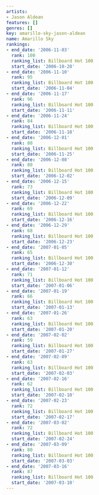 ```yaml
---
artists:
- Jason Aldean
features: []
genres: []
key: amarillo-sky-jason-aldean
name: Amarillo Sky
rankings:
- end_date: '2006-11-03'
  rank: 100
  ranking_list: Billboard Hot 100
  start_date: '2006-10-28'
- end_date: '2006-11-10'
  rank: 95
  ranking_list: Billboard Hot 100
  start_date: '2006-11-04'
- end_date: '2006-11-17'
  rank: 96
  ranking_list: Billboard Hot 100
  start_date: '2006-11-11'
- end_date: '2006-11-24'
  rank: 84
  ranking_list: Billboard Hot 100
  start_date: '2006-11-18'
- end_date: '2006-12-01'
  rank: 80
  ranking_list: Billboard Hot 100
  start_date: '2006-11-25'
- end_date: '2006-12-08'
  rank: 80
  ranking_list: Billboard Hot 100
  start_date: '2006-12-02'
- end_date: '2006-12-15'
  rank: 73
  ranking_list: Billboard Hot 100
  start_date: '2006-12-09'
- end_date: '2006-12-22'
  rank: 69
  ranking_list: Billboard Hot 100
  start_date: '2006-12-16'
- end_date: '2006-12-29'
  rank: 68
  ranking_list: Billboard Hot 100
  start_date: '2006-12-23'
- end_date: '2007-01-05'
  rank: 65
  ranking_list: Billboard Hot 100
  start_date: '2006-12-30'
- end_date: '2007-01-12'
  rank: 71
  ranking_list: Billboard Hot 100
  start_date: '2007-01-06'
- end_date: '2007-01-19'
  rank: 66
  ranking_list: Billboard Hot 100
  start_date: '2007-01-13'
- end_date: '2007-01-26'
  rank: 63
  ranking_list: Billboard Hot 100
  start_date: '2007-01-20'
- end_date: '2007-02-02'
  rank: 59
  ranking_list: Billboard Hot 100
  start_date: '2007-01-27'
- end_date: '2007-02-09'
  rank: 63
  ranking_list: Billboard Hot 100
  start_date: '2007-02-03'
- end_date: '2007-02-16'
  rank: 62
  ranking_list: Billboard Hot 100
  start_date: '2007-02-10'
- end_date: '2007-02-23'
  rank: 72
  ranking_list: Billboard Hot 100
  start_date: '2007-02-17'
- end_date: '2007-03-02'
  rank: 72
  ranking_list: Billboard Hot 100
  start_date: '2007-02-24'
- end_date: '2007-03-09'
  rank: 80
  ranking_list: Billboard Hot 100
  start_date: '2007-03-03'
- end_date: '2007-03-16'
  rank: 87
  ranking_list: Billboard Hot 100
  start_date: '2007-03-10'
---
```


